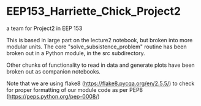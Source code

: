 # EEP153_Harriette_Chick_Project2
a team for Project2 in EEP 153

This is based in large part on the lecture2 notebook, but broken into
more modular units. The core "solve_subsistence_problem" routine has
been broken out in a Python module, in the src subdirectory.

Other chunks of functionality to read in data and generate plots
have been broken out as companion notebooks.

Note that we are using flake8 (https://flake8.pycqa.org/en/2.5.5/) to check 
for proper formatting of our module code as per PEP8 (https://peps.python.org/pep-0008/)

